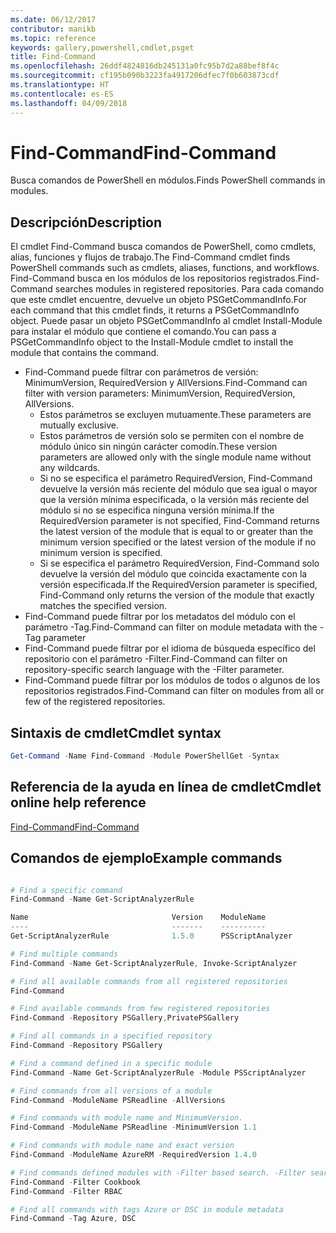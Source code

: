 ```yaml
---
ms.date: 06/12/2017
contributor: manikb
ms.topic: reference
keywords: gallery,powershell,cmdlet,psget
title: Find-Command
ms.openlocfilehash: 26ddf4824816db245131a0fc95b7d2a88bef8f4c
ms.sourcegitcommit: cf195b090b3223fa4917206dfec7f0b603873cdf
ms.translationtype: HT
ms.contentlocale: es-ES
ms.lasthandoff: 04/09/2018
---
```

# <a name="find-command"></a><span data-ttu-id="00ede-103">Find-Command</span><span class="sxs-lookup"><span data-stu-id="00ede-103">Find-Command</span></span>

<span data-ttu-id="00ede-104">Busca comandos de PowerShell en módulos.</span><span class="sxs-lookup"><span data-stu-id="00ede-104">Finds PowerShell commands in modules.</span></span>

## <a name="description"></a><span data-ttu-id="00ede-105">Descripción</span><span class="sxs-lookup"><span data-stu-id="00ede-105">Description</span></span>
<span data-ttu-id="00ede-106">El cmdlet Find-Command busca comandos de PowerShell, como cmdlets, alias, funciones y flujos de trabajo.</span><span class="sxs-lookup"><span data-stu-id="00ede-106">The Find-Command cmdlet finds PowerShell commands such as cmdlets, aliases, functions, and workflows.</span></span> <span data-ttu-id="00ede-107">Find-Command busca en los módulos de los repositorios registrados.</span><span class="sxs-lookup"><span data-stu-id="00ede-107">Find-Command searches modules in registered repositories.</span></span>
<span data-ttu-id="00ede-108">Para cada comando que este cmdlet encuentre, devuelve un objeto PSGetCommandInfo.</span><span class="sxs-lookup"><span data-stu-id="00ede-108">For each command that this cmdlet finds, it returns a PSGetCommandInfo object.</span></span> <span data-ttu-id="00ede-109">Puede pasar un objeto PSGetCommandInfo al cmdlet Install-Module para instalar el módulo que contiene el comando.</span><span class="sxs-lookup"><span data-stu-id="00ede-109">You can pass a PSGetCommandInfo object to the Install-Module cmdlet to install the module that contains the command.</span></span>

- <span data-ttu-id="00ede-110">Find-Command puede filtrar con parámetros de versión: MinimumVersion, RequiredVersion y AllVersions.</span><span class="sxs-lookup"><span data-stu-id="00ede-110">Find-Command can filter with version parameters: MinimumVersion, RequiredVersion, AllVersions.</span></span>
  - <span data-ttu-id="00ede-111">Estos parámetros se excluyen mutuamente.</span><span class="sxs-lookup"><span data-stu-id="00ede-111">These parameters are mutually exclusive.</span></span>
  - <span data-ttu-id="00ede-112">Estos parámetros de versión solo se permiten con el nombre de módulo único sin ningún carácter comodín.</span><span class="sxs-lookup"><span data-stu-id="00ede-112">These version parameters are allowed only with the single module name without any wildcards.</span></span>
  - <span data-ttu-id="00ede-113">Si no se especifica el parámetro RequiredVersion, Find-Command devuelve la versión más reciente del módulo que sea igual o mayor que la versión mínima especificada, o la versión más reciente del módulo si no se especifica ninguna versión mínima.</span><span class="sxs-lookup"><span data-stu-id="00ede-113">If the RequiredVersion parameter is not specified, Find-Command returns the latest version of the module that is equal to or greater than the minimum version specified or the latest version of the module if no minimum version is specified.</span></span>
  - <span data-ttu-id="00ede-114">Si se especifica el parámetro RequiredVersion, Find-Command solo devuelve la versión del módulo que coincida exactamente con la versión especificada.</span><span class="sxs-lookup"><span data-stu-id="00ede-114">If the RequiredVersion parameter is specified, Find-Command only returns the version of the module that exactly matches the specified version.</span></span>
- <span data-ttu-id="00ede-115">Find-Command puede filtrar por los metadatos del módulo con el parámetro -Tag.</span><span class="sxs-lookup"><span data-stu-id="00ede-115">Find-Command can filter on module metadata with the -Tag parameter</span></span>
- <span data-ttu-id="00ede-116">Find-Command puede filtrar por el idioma de búsqueda específico del repositorio con el parámetro -Filter.</span><span class="sxs-lookup"><span data-stu-id="00ede-116">Find-Command can filter on repository-specific search language with the -Filter parameter.</span></span>
- <span data-ttu-id="00ede-117">Find-Command puede filtrar por los módulos de todos o algunos de los repositorios registrados.</span><span class="sxs-lookup"><span data-stu-id="00ede-117">Find-Command can filter on modules from all or few of the registered repositories.</span></span>

## <a name="cmdlet-syntax"></a><span data-ttu-id="00ede-118">Sintaxis de cmdlet</span><span class="sxs-lookup"><span data-stu-id="00ede-118">Cmdlet syntax</span></span>
```powershell
Get-Command -Name Find-Command -Module PowerShellGet -Syntax
```

## <a name="cmdlet-online-help-reference"></a><span data-ttu-id="00ede-119">Referencia de la ayuda en línea de cmdlet</span><span class="sxs-lookup"><span data-stu-id="00ede-119">Cmdlet online help reference</span></span>

[<span data-ttu-id="00ede-120">Find-Command</span><span class="sxs-lookup"><span data-stu-id="00ede-120">Find-Command</span></span>](http://go.microsoft.com/fwlink/?LinkId=733636)

## <a name="example-commands"></a><span data-ttu-id="00ede-121">Comandos de ejemplo</span><span class="sxs-lookup"><span data-stu-id="00ede-121">Example commands</span></span>
```powershell

# Find a specific command
Find-Command -Name Get-ScriptAnalyzerRule

Name                                Version    ModuleName                          Repository
----                                -------    ----------                          ----------
Get-ScriptAnalyzerRule              1.5.0      PSScriptAnalyzer                    PSGallery

# Find multiple commands
Find-Command -Name Get-ScriptAnalyzerRule, Invoke-ScriptAnalyzer

# Find all available commands from all registered repositories
Find-Command

# Find available commands from few registered repositories
Find-Command -Repository PSGallery,PrivatePSGallery

# Find all commands in a specified repository
Find-Command -Repository PSGallery

# Find a command defined in a specific module
Find-Command -Name Get-ScriptAnalyzerRule -Module PSScriptAnalyzer

# Find commands from all versions of a module
Find-Command -ModuleName PSReadline -AllVersions

# Find commands with module name and MinimumVersion.
Find-Command -ModuleName PSReadline -MinimumVersion 1.1

# Find commands with module name and exact version
Find-Command -ModuleName AzureRM -RequiredVersion 1.4.0

# Find commands defined modules with -Filter based search. -Filter searches in description and module names
Find-Command -Filter Cookbook
Find-Command -Filter RBAC

# Find all commands with tags Azure or DSC in module metadata
Find-Command -Tag Azure, DSC

```